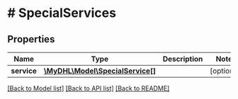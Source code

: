 # # SpecialServices

## Properties

Name | Type | Description | Notes
------------ | ------------- | ------------- | -------------
**service** | [**\MyDHL\Model\SpecialService[]**](SpecialService.md) |  | [optional] 

[[Back to Model list]](../../README.md#documentation-for-models) [[Back to API list]](../../README.md#documentation-for-api-endpoints) [[Back to README]](../../README.md)



